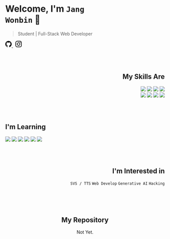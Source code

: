 # Welcome, I'm <code>Jang Wonbin</code> 👋

> Student | Full-Stack Web Developer

<div>
  <a href="https://github.com/wonbin-dev">
    <picture>
      <source media="(prefers-color-scheme: dark)" srcset="assets/github-white.svg">
      <source media="(prefers-color-scheme: light)" srcset="assets/github-black.svg">
      <img alt="Github" src="assets/github-black.svg" width="20" height="20">
    </picture>
  </a>
  &nbsp;
  <a href="https://www.instagram.com/wxn.bin._/">
    <picture>
      <source media="(prefers-color-scheme: dark)" srcset="assets/instagram-white.svg">
      <source media="(prefers-color-scheme: light)" srcset="assets/instagram-black.svg">
      <img alt="Instagram" src="assets/instagram-black.svg" width="20" height="20">
    </picture>
  </a>
</div>

<br/><br/>

<div align="right"">
  <h2>My Skills Are</h2>
  <p>
    <img src="https://img.shields.io/badge/typescript-a?style=for-the-badge&logo=typescript&logoColor=ffffff&color=007acc">
    <img src="https://img.shields.io/badge/javascript-a?style=for-the-badge&logo=javascript&logoColor=323330&color=F0DB4F">
    <img src="https://img.shields.io/badge/vue-a?style=for-the-badge&logo=vuedotjs&logoColor=ffffff&color=41B883">
    <img src="https://img.shields.io/badge/html5-%23E34F26.svg?style=for-the-badge&logo=html5&logoColor=white"/>
    <br/>
    <img src="https://img.shields.io/badge/python-3670A0?style=for-the-badge&logo=python&logoColor=ffdd54"/>
    <img src="https://img.shields.io/badge/express-a?style=for-the-badge&logo=express&logoColor=000000&color=F0DB4F">
    <img src="https://img.shields.io/badge/react-a?style=for-the-badge&logo=react&logoColor=ffffff&color=61DBFB">
    <img src="https://img.shields.io/badge/svelte-a?style=for-the-badge&logo=svelte&logoColor=ffffff&color=aa1e1e">
  </p>
</div>

<br/><br/>

<div align="left">
  <h2 >I'm Learning</h2>
  <p>
    <img src="https://img.shields.io/badge/c%23-a?style=for-the-badge&logo=c&logoColor=ffffff&color=685ae6" />
    <img src="https://img.shields.io/badge/C%2B%2B-a?style=for-the-badge&logo=cplusplus&logoColor=ffffff&color=685ae6">
    <img src="https://img.shields.io/badge/Kotlin-a?style=for-the-badge&logo=kotlin&logoColor=ffffff&color=f3750c">
    <img src="https://img.shields.io/badge/Spring%20Boot-a?style=for-the-badge&logo=spring&logoColor=ffffff&color=6DB33F">
    <img src="https://img.shields.io/badge/Arch%20Linux-a?style=for-the-badge&logo=archlinux&logoColor=ffffff&color=1793D1">
    <img src="https://img.shields.io/badge/unity-a?style=for-the-badge&logo=unity&logoColor=ffffff&color=000000">
  </p>
</div>

<br/><br/>

<div align="right">
  <h2>I'm Interested in</h2>
  <p>
    <code>SVS / TTS</code>
    <code>Web Develop</code>
    <code>Generative AI</code>
    <code>Hacking</code>
  </p>
</div>

<br/><br/><br/>

<div align="center">
  <h2>My Repository</h2>
  <p>Not Yet.</p>
</div>

<br/><br/>
